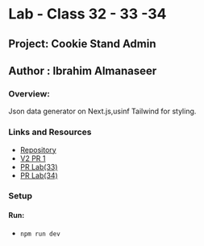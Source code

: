 # Lab - Class 32 - 33 -34

## Project: Cookie Stand Admin

## Author : Ibrahim Almanaseer


### Overview:

Json data generator on Next.js,usinf Tailwind for styling.



### Links and Resources

- [Repository](https://github.com/Ibrahimnalmanaseer/cookie-stand-admin)
- [V2 PR 1](https://github.com/Ibrahimnalmanaseer/cookie-stand-admin/pull/1)
- [PR Lab(33)](https://github.com/Ibrahimnalmanaseer/cookie-stand-admin/pull/3)
- [PR Lab(34)](https://github.com/Ibrahimnalmanaseer/cookie-stand-admin/pull/4)



### Setup


#### Run:

-  `npm run dev `



